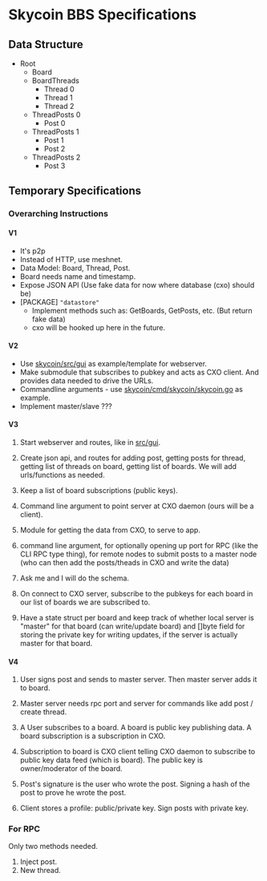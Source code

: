 # Skycoin BBS Specifications

## Data Structure
* Root
  * Board
  * BoardThreads
    * Thread 0
    * Thread 1
    * Thread 2
  * ThreadPosts 0
    * Post 0
  * ThreadPosts 1
    * Post 1
    * Post 2
  * ThreadPosts 2
    * Post 3

## Temporary Specifications

### Overarching Instructions

#### V1
* It's p2p
* Instead of HTTP, use meshnet.
* Data Model: Board, Thread, Post.
* Board needs name and timestamp.
* Expose JSON API (Use fake data for now where database (cxo) should be)
* [PACKAGE] `"datastore"`
  * Implement methods such as: GetBoards, GetPosts, etc. (But return fake data)
  * cxo will be hooked up here in the future.

#### V2
* Use [skycoin/src/gui](https://github.com/skycoin/skycoin/tree/master/src/gui) as example/template for webserver.
* Make submodule that subscribes to pubkey and acts as CXO client. And provides data needed to drive the URLs.
* Commandline arguments - use [skycoin/cmd/skycoin/skycoin.go](https://github.com/skycoin/skycoin/blob/master/cmd/skycoin/skycoin.go) as example.
* Implement master/slave ???

#### V3
1. Start webserver and routes, like in [src/gui](https://github.com/skycoin/skycoin/tree/master/src/gui).

2. Create json api, and routes for adding post, getting posts for thread, getting list of threads on board, getting list of boards. We will add urls/functions as needed.

3. Keep a list of board subscriptions (public keys).

4. Command line argument to point server at CXO daemon (ours will be a client).

5. Module for getting the data from CXO, to serve to app.

6. command line argument, for optionally opening up port for RPC (like the CLI RPC type thing), for remote nodes to submit posts to a master node (who can then add the posts/theads in CXO and write the data)

7. Ask me and I will do the schema.

8. On connect to CXO server, subscribe to the pubkeys for each board in our list of boards we are subscribed to.

9. Have a state struct per board and keep track of whether local server is "master" for that board (can write/update board) and []byte field for storing the private key for writing updates, if the server is actually master for that board.

#### V4
1. User signs post and sends to master server. Then master server adds it to board.

2. Master server needs rpc port and server for commands like add post / create thread.

3. A User subscribes to a board. A board is public key publishing data. A board subscription is a subscription in CXO.

4. Subscription to board is CXO client telling CXO daemon to subscribe to public key data feed (which is board). The public key is owner/moderator of the board.

5. Post's signature is the user who wrote the post. Signing a hash of the post to prove he wrote the post.

6. Client stores a profile: public/private key. Sign posts with private key.

### For RPC

Only two methods needed.
1. Inject post.
2. New thread.